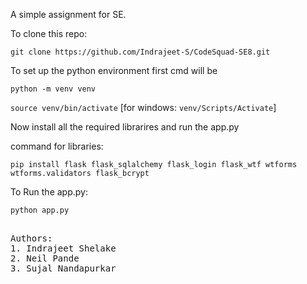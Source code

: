 
A simple assignment for SE.

To clone this repo:

`git clone https://github.com/Indrajeet-S/CodeSquad-SE8.git` 

To set up the python environment first cmd will be

`python -m venv venv`

`source venv/bin/activate` [for windows: `venv/Scripts/Activate`]

Now install all the required librarires and run the app.py

command for libraries:

`pip install flask flask_sqlalchemy flask_login flask_wtf wtforms wtforms.validators flask_bcrypt`

To Run the app.py:

`python app.py`

<pre>  
Authors:
1. Indrajeet Shelake
2. Neil Pande
3. Sujal Nandapurkar
</pre>
